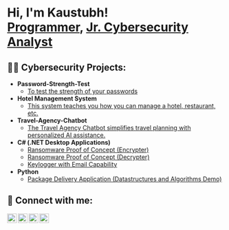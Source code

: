<h1>Hi, I'm Kaustubh! <br/><a href="https://github.com/KaustubhDesle">Programmer</a>, <a href="www.linkedin.com/in/kaustubh-desle-234167186"> Jr. Cybersecurity Analyst</a></h1>

<h2>👨‍💻 Cybersecurity Projects:</h2>

- <b>Password-Strength-Test</b>
  - [To test the strength of your passwords](https://github.com/KaustubhDesle/Password-Strength-Test)
- <b>Hotel Management System</b>
  - [This system teaches you how you can manage a hotel, restaurant, etc.](https://github.com/KaustubhDesle/Hotel_Management_System)
- <b>Travel-Agency-Chatbot</b>
  - [The Travel Agency Chatbot simplifies travel planning with personalized AI assistance.](https://github.com/KaustubhDesle/Travel-Agency-Chatbot-using-NLP)
- <b>C# (.NET Desktop Applications)</b>
  - [Ransomware Proof of Concept (Encrypter)](https://github.com/joshmadakor1/EncrypterPOC)
  - [Ransomware Proof of Concept (Decrypter)](https://github.com/joshmadakor1/DecrypterPOC)
  - [Keylogger with Email Capability](https://github.com/joshmadakor1/Key-Logger-With-Email)
- <b>Python</b>
  - [Package Delivery Application (Datastructures and Algorithms Demo)](https://github.com/joshmadakor1/Package-Delivery-Pathfinding-Algorithm)

<h2> 🤳 Connect with me:</h2>

[<img align="left" alt="JoshMadakor | YouTube" width="22px" src="https://cdn.jsdelivr.net/npm/simple-icons@v3/icons/youtube.svg" />][youtube]
[<img align="left" alt="JoshMadakor | Twitter" width="22px" src="https://cdn.jsdelivr.net/npm/simple-icons@v3/icons/twitter.svg" />][twitter]
[<img align="left" alt="JoshMadakor | LinkedIn" width="22px" src="https://cdn.jsdelivr.net/npm/simple-icons@v3/icons/linkedin.svg" />][linkedin]
[<img align="left" alt="JoshMadakor | Instagram" width="22px" src="https://cdn.jsdelivr.net/npm/simple-icons@v3/icons/instagram.svg" />][instagram]

[twitter]: https://twitter.com/joshmadakor
[youtube]: https://www.youtube.com/c/joshmadakor
[instagram]: https://www.instagram.com/kaustubhdesle/
[linkedin]: https://www.linkedin.com/in/kaustubh-desle-234167186/
